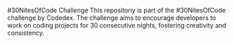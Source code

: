 #30NitesOfCode Challenge
This repositoriy is part of the #30NitesOfCode challenge by Codedex. The challenge aims to encourage developers to work on coding projects for 30 consecutive nights, fostering creativity and consistency.

